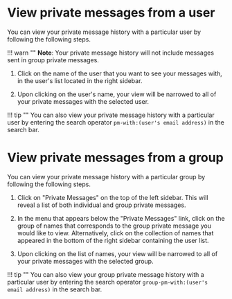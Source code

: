 # View private messages from a user

You can view your private message history with a particular user by following
the following steps.

!!! warn ""
    **Note**: Your private message history will not include messages sent in
    group private messages.

1. Click on the name of the user that you want to see your messages with, in the
user's list located in the right sidebar.

2. Upon clicking on the user's name, your view will be narrowed to all of your
private messages with the selected user.

!!! tip ""
    You can also view your private message history with a particular user by
    entering the search operator `pm-with:(user's email address)` in the search
    bar.

# View private messages from a group

You can view your private message history with a particular group by following
the following steps.

1. Click on "Private Messages" on the top of the left sidebar. This will
reveal a list of both individual and group private messages.

2. In the menu that appears below the "Private Messages" link, click on the
group of names that corresponds to the group private message you would like to
view. Alternatively, click on the collection of names that appeared in the
bottom of the right sidebar containing the user list.

2. Upon clicking on the list of names, your view will be narrowed to all of your
private messages with the selected group.


!!! tip ""
    You can also view your group private message history with a particular user by
    entering the search operator `group-pm-with:(user's email address)` in the search
    bar.

